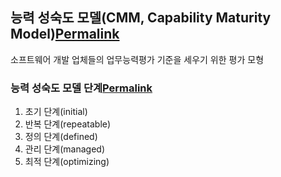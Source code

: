 ## 능력 성숙도 모델(CMM, Capability Maturity Model)[Permalink](https://jtrimind.github.io/information-processing/cmm/#%EB%8A%A5%EB%A0%A5-%EC%84%B1%EC%88%99%EB%8F%84-%EB%AA%A8%EB%8D%B8cmm-capability-maturity-model "Permalink")

소프트웨어 개발 업체들의 업무능력평가 기준을 세우기 위한 평가 모형

### 능력 성숙도 모델 단계[Permalink](https://jtrimind.github.io/information-processing/cmm/#%EB%8A%A5%EB%A0%A5-%EC%84%B1%EC%88%99%EB%8F%84-%EB%AA%A8%EB%8D%B8-%EB%8B%A8%EA%B3%84 "Permalink")

1. 초기 단계(initial)
2. 반복 단계(repeatable)
3. 정의 단계(defined)
4. 관리 단계(managed)
5. 최적 단계(optimizing)